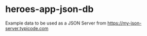 # heroes-app-json-db
Example data to be used as a JSON Server from https://my-json-server.typicode.com
